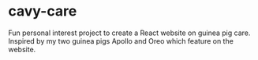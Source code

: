 # cavy-care

Fun personal interest project to create a React website on guinea pig care. Inspired by my two guinea pigs Apollo and Oreo which feature on the website.
